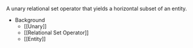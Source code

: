 A unary relational set operator that yields a horizontal subset of an entity.

- Background
	- [[Unary]]
	- [[Relational Set Operator]]
	- [[Entity]]